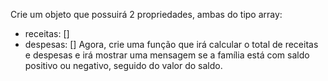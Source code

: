 Crie um objeto que possuirá 2 propriedades, ambas do tipo array:
* receitas: [] 
* despesas: []
Agora, crie uma função que irá calcular o total de receitas e 
despesas e irá mostrar uma mensagem se a família está com 
saldo positivo ou negativo, seguido do valor do saldo.